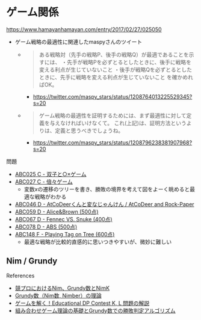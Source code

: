 # ゲーム関係
https://www.hamayanhamayan.com/entry/2017/02/27/025050
* ゲーム戦略の最適性に関連したmaspyさんのツイート
    * > ある戦略対（先手の戦略P、後手の戦略Q）が最適であることを示すには、
       > ・先手が戦略Pを必ずとるとしたときに、後手に戦略を変える利点が生じていないこと
       > ・後手が戦略Qを必ずとるとしたときに、先手に戦略を変える利点が生じていないこと
       > を確かめればOK。
        * https://twitter.com/maspy_stars/status/1208764013225529345?s=20
    * > ゲーム戦略の最適性を証明するためには、まず最適性に対して定義を与えなければいけなくて。
      > これ(上記)は、証明方法というよりは、定義と思うべきでしょうね。
        * https://twitter.com/maspy_stars/status/1208796238381907968?s=20

問題
* [ABC025 C - 双子と○×ゲーム]( https://atcoder.jp/contests/abc025/tasks/abc025_c )
* [ABC027 C - 倍々ゲーム]( https://atcoder.jp/contests/abc027/tasks/abc027_c )
    * 変数$`x`$の遷移のツリーを書き、勝敗の境界を考えて図をよーく眺めると最適な戦略がわかる
* [ABC046 D - AtCoDeerくんと変なじゃんけん / AtCoDeer and Rock-Paper]( https://atcoder.jp/contests/abc046/tasks/arc062_b )
* [ABC059 D - Alice&Brown (500点)]( https://atcoder.jp/contests/abc059/tasks/arc072_b )
* [ABC067 D - Fennec VS. Snuke (400点)]( https://atcoder.jp/contests/abc067/tasks/arc078_b )
* [ABC078 D - ABS (500点)]( https://atcoder.jp/contests/abc078/tasks/arc085_b )
* [ABC148 F - Playing Tag on Tree (600点)]( https://atcoder.jp/contests/abc148/tasks/abc148_f )
    * 最適な戦略が比較的直感的に思いつきやすいが、微妙に難しい


## Nim / Grundy
References
* [競プロにおけるNim、Grundy数とNimK]( http://yang33-kassa.hatenablog.com/entry/2017/12/21/202812 )
* [Grundy数（Nim数, Nimber）の理論]( https://www.creativ.xyz/grundy-number-1065/ )
* [ゲームを解く！Educational DP Contest K, L 問題の解説]( https://qiita.com/drken/items/4e1bcf8413af16cb62da )
* [組み合わせゲーム理論の基礎とGrundy数での勝敗判定アルゴリズム]( https://algo-logic.info/combinatorial-games/ )
